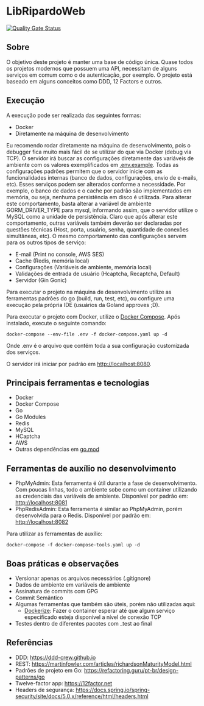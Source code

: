 # LibRipardoWeb

[![Quality Gate Status](https://sonarcloud.io/api/project_badges/measure?project=lripardo_lrw&metric=alert_status)](https://sonarcloud.io/summary/new_code?id=lripardo_lrw)

## Sobre

O objetivo deste projeto é manter uma base de código única. Quase todos os projetos modernos que possuem uma API,
necessitam de alguns serviços em comum como o de autenticação, por exemplo. O projeto está baseado em alguns conceitos
como DDD, 12 Factors e outros.

## Execução

A execução pode ser realizada das seguintes formas:

- Docker
- Diretamente na máquina de desenvolvimento

Eu recomendo rodar diretamente na máquina de desenvolvimento, pois o debugger fica muito mais fácil de se utilizar do
que via Docker (debug via TCP). O servidor irá buscar as configurações diretamente das variáveis de ambiente com os
valores exemplificados em [.env.example](.env.example). Todas as configurações padrões permitem que o servidor inicie
com as funcionalidades internas (banco de dados, configurações, envio de e-mails, etc). Esses serviços podem ser
alterados conforme a necessidade. Por exemplo, o banco de dados e o cache por padrão são implementados em memória, ou
seja, nenhuma persistência em disco é utilizada. Para alterar este comportamento, basta alterar a variável de ambiente
GORM_DRIVER_TYPE para mysql, informando assim, que o servidor utilize o MySQL como a unidade de persistência. Claro que
após alterar este comportamento, outras variáveis também deverão ser declaradas por questões técnicas (Host, porta,
usuário, senha, quantidade de conexões simultâneas, etc). O mesmo comportamento das configurações servem para os outros
tipos de serviço:

- E-mail (Print no console, AWS SES)
- Cache (Redis, memória local)
- Configurações (Variáveis de ambiente, memória local)
- Validações de entrada de usuário (Hcaptcha, Recaptcha, Default)
- Servidor (Gin Gonic)

Para executar o projeto na máquina de desenvolvimento utilize as ferramentas padrões do go (build, run, test, etc), ou
configure uma execução pela própria IDE (usuários da Goland approves ;D).

Para executar o projeto com Docker, utilize o [Docker Compose](https://docs.docker.com/compose/install). Após instalado,
execute o seguinte comando:

```
docker-compose --env-file .env -f docker-compose.yaml up -d
```

Onde .env é o arquivo que contém toda a sua configuração customizada dos serviços.

O servidor irá iniciar por padrão em <http://localhost:8080>.

## Principais ferramentas e tecnologias

- Docker
- Docker Compose
- Go
- Go Modules
- Redis
- MySQL
- HCaptcha
- AWS
- Outras dependências em [go.mod](go.mod)

## Ferramentas de auxílio no desenvolvimento

- PhpMyAdmin: Esta ferramenta é útil durante a fase de desenvolvimento. Com poucas linhas, todo o ambiente sobe como um
  container utilizando as credenciais das variáveis de ambiente. Disponível por padrão em: <http://localhost:8081>
- PhpRedisAdmin: Esta ferramenta é similar ao PhpMyAdmin, porém desenvolvida para o Redis. Disponível por padrão
  em: <http://localhost:8082>

Para utilizar as ferramentas de auxílio:

```
docker-compose -f docker-compose-tools.yaml up -d
```

## Boas práticas e observações

- Versionar apenas os arquivos necessários (.gitignore)
- Dados de ambiente em variáveis de ambiente
- Assinatura de commits com GPG
- Commit Semântico
- Algumas ferramentas que também são úteis, porém não utilizadas aqui:
    - [Dockerize](https://github.com/jwilder/dockerize): Fazer o container esperar até que algum serviço especificado
      esteja disponível a nível de conexão TCP
- Testes dentro de diferentes pacotes com _test ao final

## Referências

- DDD: <https://ddd-crew.github.io>
- REST: <https://martinfowler.com/articles/richardsonMaturityModel.html>
- Padrões de projeto em Go: <https://refactoring.guru/pt-br/design-patterns/go>
- Twelve-factor app: <https://12factor.net>
- Headers de segurança: <https://docs.spring.io/spring-security/site/docs/5.0.x/reference/html/headers.html>